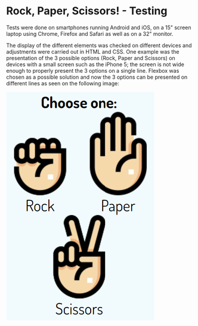 # Rock, Paper, Scissors! - Testing
Tests were done on smartphones running Android and iOS, on a 15" screen laptop using Chrome, Firefox and Safari as well as on a 32" monitor.

The display of the different elements was checked on different devices and adjustments were carried out in HTML and CSS.
One example was the presentation of the 3 possible options (Rock, Paper and Scissors) on devices with a small screen such as the iPhone 5; the screen is not wide enough to properly present the 3 options on a single line. Flexbox was chosen as a possible solution and now the 3 options can be presented on different lines as seen on the following image:

![Choices on smaller screens](tests\images\testing-choices.png)